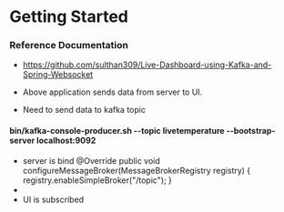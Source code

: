 # Getting Started

### Reference Documentation

* https://github.com/sulthan309/Live-Dashboard-using-Kafka-and-Spring-Websocket
* Above application sends data from server to UI.

* Need to send data to kafka topic
 #### bin/kafka-console-producer.sh --topic livetemperature --bootstrap-server localhost:9092

* server is bind
  @Override
  public void configureMessageBroker(MessageBrokerRegistry registry) {
  registry.enableSimpleBroker("/topic");
  }
* 
* UI is subscribed 